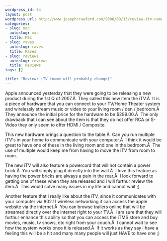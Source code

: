 ```yaml
--- 
wordpress_id: 84
layout: post
wordpress_url: http://www.josephcrawford.com/2006/09/13/review-itv-name-will-probably-change/
categories: 
- slug: mac
  autoslug: mac
  title: Mac
- slug: raves
  autoslug: raves
  title: Raves
- slug: reviews
  autoslug: reviews
  title: Reviews
tags: []

title: "Review: iTV (name will probably change)"
---
```


Apple announced yesterday that they were going to be releasing a new product during the 1st Q of 2007.Â  They called this new item the iTV.Â  It is a piece of hardware that you can connect to your TV/Home Theater system and wirelessly stream music or video to your living room / den / bedroom.Â  They announce the initial price for the hardware to be $299.00.Â  The only drawback that i can see about the item is that they do not offer RCA or S-Video they only seem to offer HDMI / Composite.

This new hardware brings a question to the table.Â  Can you run multiple iTV's in your home to communicate with your computer.Â  I think it would be great to have one of these in the living room and one in the bedroom.Â  The use of multiple would keep me from having to move the iTV from room to room.
<!--more-->
The new iTV will also feature a powercord that will not contain a power brick.Â  You will simply plug it directly into the wall.Â  I love this feature as having the power bricks are always a pain in the rear.Â  I look forward to getting one of these when they are released and i will furthur review the item.Â  This would solve many issues in my life and cannot wait ;)

Another feature that i really like about the iTV, since it communicates with your computer via 802.11 wireless networking it can access the apple website via the internet.Â  You can browse trailers online that will be streamed directly over the internet right to your TV.Â  I am sure that they will furthur enhance this ability so that you can access the iTMS store and buy movies, music, tv shows, etc right from your couch.Â  I cannot wait to see how the system works once it is released.Â  If it works as they say i have a feeling this will be a hit and many many people will just HAVE to have one ;)
